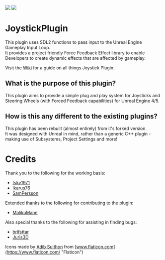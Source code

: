 [![](https://img.shields.io/github/actions/workflow/status/JaydenMaalouf/JoystickPlugin/release.yml?branch=master)](https://github.com/JaydenMaalouf/JoystickPlugin/actions/workflows/release.yml)
[![](https://img.shields.io/github/v/release/JaydenMaalouf/JoystickPlugin)](https://github.com/JaydenMaalouf/JoystickPlugin/releases/latest)

# JoystickPlugin

This plugin uses SDL2 functions to pass input to the Unreal Engine Gameplay Input Loop.  
It provides a project friendly Force Feedback Effect library to enable Developers to create dynamic effects that are affected by gameplay.

Visit the [Wiki](https://github.com/JaydenMaalouf/JoystickPlugin/wiki) for a guide on all things Joystick Plugin.

## What is the purpose of this plugin?

This plugin aims to provide a simple plug and play system for Joysticks and Steering Wheels (with Forced Feedback capabilities) for Unreal Engine 4/5.

## How is this any different to the existing plugins?

This plugin has been rebuilt (almost entirely) from it's forked version.  
It was designed with Unreal in mind, rather than a generic C++ plugin - making use of Subsystems, Project Settings and more!

# Credits

Thank you to the following for the working basis:

- [tsky1971](https://github.com/tsky1971)
- [Ikarus76](https://github.com/Ikarus76)
- [SamPersson](https://github.com/SamPersson)

Extended thanks to the following for contributing to the plugin:

- [MalikuMane](https://github.com/MalikuMane)

Also special thanks to the following for assisting in finding bugs:

- [brifsttar](https://github.com/brifsttar)
- [Juris3D](https://github.com/Juris3D)

Icons made by [Adib Sulthon](https://www.flaticon.com/authors/adib-sulthon "Adib Sulthon") from [www.flaticon.com](https://www.flaticon.com/ "Flaticon")
